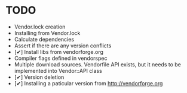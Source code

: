 # TODO

* Vendor.lock creation
* Installing from Vendor.lock
* Calculate dependencies
* Assert if there are any version conflicts
* [✔] Install libs from vendorforge.org
* Compiler flags defined in vendorspec
* Multiple download sources. Vendorfile API exists, but it needs to be
  implemented into Vendor::API class
* [✔] Version deletion
* [✔] Installing a paticular version from http://vendorforge.org
